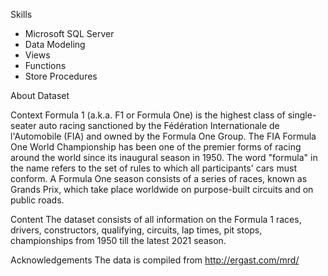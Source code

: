 Skills

- Microsoft SQL Server
- Data Modeling
- Views
- Functions
- Store Procedures

About Dataset

Context
Formula 1 (a.k.a. F1 or Formula One) is the highest class of single-seater auto racing sanctioned by the Fédération Internationale de l'Automobile (FIA) and owned by the Formula One Group. The FIA Formula One World Championship has been one of the premier forms of racing around the world since its inaugural season in 1950. The word "formula" in the name refers to the set of rules to which all participants' cars must conform. A Formula One season consists of a series of races, known as Grands Prix, which take place worldwide on purpose-built circuits and on public roads.

Content
The dataset consists of all information on the Formula 1 races, drivers, constructors, qualifying, circuits, lap times, pit stops, championships from 1950 till the latest 2021 season.

Acknowledgements
The data is compiled from http://ergast.com/mrd/

